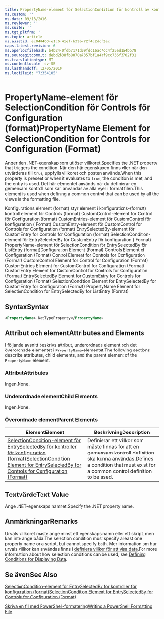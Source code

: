 ```yaml
---
title: PropertyName-element för SelectionCondition för kontroll av konfiguration (format) | Microsoft Docs
ms.custom: ''
ms.date: 09/13/2016
ms.reviewer: ''
ms.suite: ''
ms.tgt_pltfrm: ''
ms.topic: article
ms.assetid: ec048408-e1c6-41ef-b39b-72f4c2dcf2ac
caps.latest.revision: 6
ms.openlocfilehash: b4b2440fdb7171d09fdc16ac7cc4f25ed1a4bb78
ms.sourcegitcommit: debd2b38fb8070a7357bf1a4bf9cc736f3702f31
ms.translationtype: MT
ms.contentlocale: sv-SE
ms.lasthandoff: 12/05/2019
ms.locfileid: "72354105"
---
```

# <a name="propertyname-element-for-selectioncondition-for-controls-for-configuration-format"></a><span data-ttu-id="3ee04-102">PropertyName-element för SelectionCondition för Controls för Configuration (format)</span><span class="sxs-lookup"><span data-stu-id="3ee04-102">PropertyName Element for SelectionCondition for Controls for Configuration (Format)</span></span>

<span data-ttu-id="3ee04-103">Anger den .NET-egenskap som utlöser villkoret.</span><span class="sxs-lookup"><span data-stu-id="3ee04-103">Specifies the .NET property that triggers the condition.</span></span> <span data-ttu-id="3ee04-104">När den här egenskapen finns eller när den utvärderas till `true`, uppfylls villkoret och posten används.</span><span class="sxs-lookup"><span data-stu-id="3ee04-104">When this property is present or when it evaluates to `true`, the condition is met, and the entry is used.</span></span> <span data-ttu-id="3ee04-105">Det här elementet används när du definierar en gemensam kontroll som kan användas av alla vyer i format filen.</span><span class="sxs-lookup"><span data-stu-id="3ee04-105">This element is used when defining a common control that can be used by all the views in the formatting file.</span></span>

<span data-ttu-id="3ee04-106">Konfigurations element (format) styr element i konfigurations-(format) kontroll element för Controls (format) CustomControl-element för Control för Configuration (format) CustomEntries-element för CustomControl för konfiguration ( Format) CustomEntry-element för CustomControl for Controls for Configuration (format) EntrySelectedBy-element för CustomEntry for Controls for Configuration (format) SelectionCondition-element för EntrySelectedBy för CustomEntry för konfiguration ( Format) PropertyName-element för SelectionCondition för EntrySelectedBy för ListEntry (format)</span><span class="sxs-lookup"><span data-stu-id="3ee04-106">Configuration Element (Format) Controls Element of Configuration (Format) Control Element for Controls for Configuration (Format) CustomControl Element for Control for Configuration (Format) CustomEntries Element for CustomControl for Configuration (Format) CustomEntry Element for CustomControl for Controls for Configuration (Format) EntrySelectedBy Element for CustomEntry for Controls for Configuration (Format) SelectionCondition Element for EntrySelectedBy for CustomEntry for Configuration (Format) PropertyName Element for SelectionCondition for EntrySelectedBy for ListEntry (Format)</span></span>

## <a name="syntax"></a><span data-ttu-id="3ee04-107">Syntax</span><span class="sxs-lookup"><span data-stu-id="3ee04-107">Syntax</span></span>

```xml
<PropertyName>.NetTypeProperty</PropertyName>
```

## <a name="attributes-and-elements"></a><span data-ttu-id="3ee04-108">Attribut och element</span><span class="sxs-lookup"><span data-stu-id="3ee04-108">Attributes and Elements</span></span>

<span data-ttu-id="3ee04-109">I följande avsnitt beskrivs attribut, underordnade element och det överordnade elementet i `PropertyName`-elementet.</span><span class="sxs-lookup"><span data-stu-id="3ee04-109">The following sections describe attributes, child elements, and the parent element of the `PropertyName` element.</span></span>

### <a name="attributes"></a><span data-ttu-id="3ee04-110">Attribut</span><span class="sxs-lookup"><span data-stu-id="3ee04-110">Attributes</span></span>

<span data-ttu-id="3ee04-111">Ingen.</span><span class="sxs-lookup"><span data-stu-id="3ee04-111">None.</span></span>

### <a name="child-elements"></a><span data-ttu-id="3ee04-112">Underordnade element</span><span class="sxs-lookup"><span data-stu-id="3ee04-112">Child Elements</span></span>

<span data-ttu-id="3ee04-113">Ingen.</span><span class="sxs-lookup"><span data-stu-id="3ee04-113">None.</span></span>

### <a name="parent-elements"></a><span data-ttu-id="3ee04-114">Överordnade element</span><span class="sxs-lookup"><span data-stu-id="3ee04-114">Parent Elements</span></span>

|<span data-ttu-id="3ee04-115">Element</span><span class="sxs-lookup"><span data-stu-id="3ee04-115">Element</span></span>|<span data-ttu-id="3ee04-116">Beskrivning</span><span class="sxs-lookup"><span data-stu-id="3ee04-116">Description</span></span>|
|-------------|-----------------|
|[<span data-ttu-id="3ee04-117">SelectionCondition-element för EntrySelectedBy för kontroller för konfiguration (format)</span><span class="sxs-lookup"><span data-stu-id="3ee04-117">SelectionCondition Element for EntrySelectedBy for Controls for Configuration (Format)</span></span>](./selectioncondition-element-for-entryselectedby-for-controls-for-configuration-format.md)|<span data-ttu-id="3ee04-118">Definierar ett villkor som måste finnas för att en gemensam kontroll definition ska kunna användas.</span><span class="sxs-lookup"><span data-stu-id="3ee04-118">Defines a condition that must exist for a common control definition to be used.</span></span>|

## <a name="text-value"></a><span data-ttu-id="3ee04-119">Textvärde</span><span class="sxs-lookup"><span data-stu-id="3ee04-119">Text Value</span></span>

<span data-ttu-id="3ee04-120">Ange .NET-egenskaps namnet.</span><span class="sxs-lookup"><span data-stu-id="3ee04-120">Specify the .NET property name.</span></span>

## <a name="remarks"></a><span data-ttu-id="3ee04-121">Anmärkningar</span><span class="sxs-lookup"><span data-stu-id="3ee04-121">Remarks</span></span>

<span data-ttu-id="3ee04-122">Urvals villkoret måste ange minst ett egenskaps namn eller ett skript, men kan inte ange båda.</span><span class="sxs-lookup"><span data-stu-id="3ee04-122">The selection condition must specify a least one property name or a script, but cannot specify both.</span></span> <span data-ttu-id="3ee04-123">Mer information om hur urvals villkor kan användas finns i [definiera villkor för att visa data](./defining-conditions-for-displaying-data.md).</span><span class="sxs-lookup"><span data-stu-id="3ee04-123">For more information about how selection conditions can be used, see [Defining Conditions for Displaying Data](./defining-conditions-for-displaying-data.md).</span></span>

## <a name="see-also"></a><span data-ttu-id="3ee04-124">Se även</span><span class="sxs-lookup"><span data-stu-id="3ee04-124">See Also</span></span>

[<span data-ttu-id="3ee04-125">SelectionCondition-element för EntrySelectedBy för kontroller för konfiguration (format)</span><span class="sxs-lookup"><span data-stu-id="3ee04-125">SelectionCondition Element for EntrySelectedBy for Controls for Configuration (Format)</span></span>](./selectioncondition-element-for-entryselectedby-for-controls-for-configuration-format.md)

[<span data-ttu-id="3ee04-126">Skriva en fil med PowerShell-formatering</span><span class="sxs-lookup"><span data-stu-id="3ee04-126">Writing a PowerShell Formatting File</span></span>](./writing-a-powershell-formatting-file.md)
